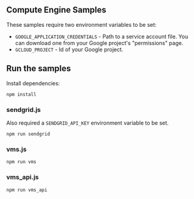## Compute Engine Samples

These samples require two environment variables to be set:

- `GOOGLE_APPLICATION_CREDENTIALS` - Path to a service account file. You can
download one from your Google project's "permissions" page.
- `GCLOUD_PROJECT` - Id of your Google project.

## Run the samples

Install dependencies:

    npm install

### sendgrid.js

Also required a `SENDGRID_API_KEY` environment variable to be set.

    npm run sendgrid

### vms.js

    npm run vms

### vms_api.js

    npm run vms_api

